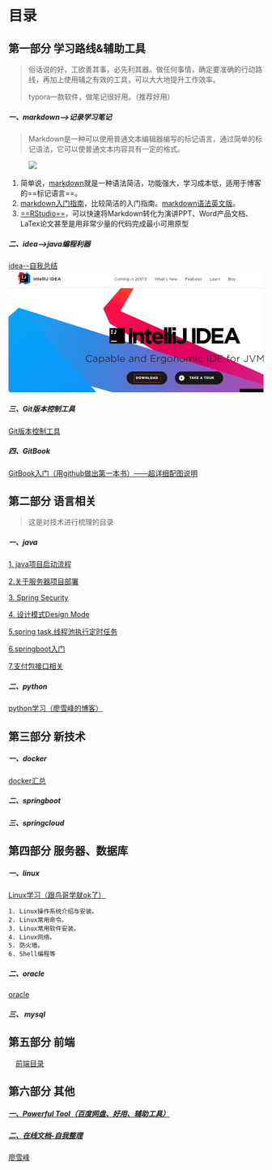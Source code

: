 # 目录
## 第一部分 学习路线&辅助工具
> 俗话说的好，工欲善其事，必先利其器。做任何事情，确定要准确的行动路线，再加上使用辅之有效的工具，可以大大地提升工作效率。
> 
> typora一款软件，做笔记很好用。（推荐好用）
##### 一、markdown-->记录学习笔记
> Markdown是一种可以使用普通文本编辑器编写的标记语言，通过简单的标记语法，它可以使普通文本内容具有一定的格式。

<html><div style="margin-left:40px">
<img src="https://timgsa.baidu.com/timg?image&quality=80&size=b9999_10000&sec=1511328559316&di=aca1b4fbff63213dec6bca91e91be350&imgtype=0&src=http%3A%2F%2Fwww.cncrk.com%2Fup%2F1409%2F201409090822177261.png"/></div></html>

1. 简单说，[markdown](http://www.appinn.com/markdown/index.html)就是一种语法简洁，功能强大，学习成本低，适用于博客的==标记语言==。
2. [markdown入门指南](http://www.jianshu.com/p/1e402922ee32/)，比较简洁的入门指南。[markdown语法英文版](https://daringfireball.net/projects/markdown/syntax)。
3. [==RStudio==](https://www.rstudio.com/products/rstudio/download/)，可以快速将Markdown转化为演讲PPT、Word产品文档、LaTex论文甚至是用非常少量的代码完成最小可用原型



##### 二、idea-->java编程利器

[idea--自我总结![image](https://github.com/chenjxJava/photos/blob/master/idea/20171121144825.png?raw=true)](https://github.com/chenjxJava/study/blob/master/idea/idea--%E8%87%AA%E6%88%91%E6%80%BB%E7%BB%93.md)



##### 三、Git版本控制工具

[Git版本控制工具](https://github.com/chenjxJava/study/blob/master/Experience/md/Git%E7%89%88%E6%9C%AC%E6%8E%A7%E5%88%B6%E5%B7%A5%E5%85%B7.md)



##### 四、GitBook

[GitBook入门（用github做出第一本书）——超详细配图说明](https://blog.csdn.net/hk2291976/article/details/51173850)



## 第二部分 语言相关

> 这是对技术进行梳理的目录

##### 一、java

[1. java项目启动流程](https://github.com/chenjxJava/study/blob/master/Experience/md/java/%E9%A1%B9%E7%9B%AE%E5%90%AF%E5%8A%A8%E6%B5%81%E7%A8%8B.md)　

[2.关于服务器项目部署](https://github.com/chenjxJava/study/blob/master/Experience/md/deploy/deploy.md)

[3. Spring Security](https://github.com/chenjxJava/study/blob/master/Experience/md/java/Spring-Security.md)

[4. 设计模式Design Mode](https://github.com/chenjxJava/study/blob/master/Experience/md/DesignMode/Design%20Mode.md)

[5.spring task,线程池执行定时任务](https://github.com/chenjxJava/study/blob/master/Experience/springboot/Springboot%E4%BD%BF%E7%94%A8task.md)

[6.springboot入门](https://github.com/chenjxJava/study/blob/master/Experience/springboot/spring%E5%85%A5%E9%97%A8.md)

[7.支付包接口相关](https://github.com/chenjxJava/study/blob/master/module/%E6%94%AF%E4%BB%98%E5%AE%9D/%E6%94%AF%E4%BB%98%E5%AE%9D%E6%8E%A5%E5%8F%A3.md)

##### 二、python

[python学习（廖雪峰的博客）](https://www.liaoxuefeng.com/wiki/0014316089557264a6b348958f449949df42a6d3a2e542c000)



## 第三部分 新技术

##### 一、docker

[docker汇总](https://github.com/chenjxJava/study/blob/master/Experience/docker/docker%E7%9B%B8%E5%85%B3.md)

##### 二、springboot

##### 三、springcloud

## 第四部分 服务器、数据库

##### 一、linux

[Linux学习（跟鸟哥学就ok了）](http://linux.vbird.org/linux_basic/)

```tex
1. Linux操作系统介绍与安装。
2. Linux常用命令。
3. Linux常用软件安装。
4. Linux网络。
5. 防火墙。
6. Shell编程等
```
##### 二、oracle
[oracle](https://github.com/chenjxJava/study/blob/master/Experience/md/db/oracle.md)
##### 三、 mysql



## 第五部分 前端
　[前端目录](https://github.com/chenjxJava/study/blob/master/%E5%89%8D%E7%AB%AF/%E5%89%8D%E7%AB%AF%E7%9B%AE%E5%BD%95.md)

## 第六部分 其他 
##### [一、Powerful Tool（百度网盘、好用、辅助工具）](https://github.com/chenjxJava/study/blob/master/Experience/md/Powerful%20Tool%EF%BC%88%E7%99%BE%E5%BA%A6%E7%BD%91%E7%9B%98%E3%80%81%E5%A5%BD%E7%94%A8%E3%80%81%E8%BE%85%E5%8A%A9%E5%B7%A5%E5%85%B7%EF%BC%89.md)
##### [二、在线文档-自我整理](https://github.com/chenjxJava/study/blob/master/Experience/md/%E5%9C%A8%E7%BA%BF%E6%96%87%E6%A1%A3.md)


[廖雪峰](https://www.liaoxuefeng.com/)






